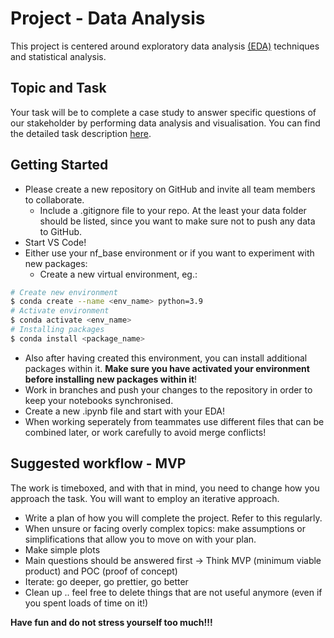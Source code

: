 # Project - Data Analysis

This project is centered around exploratory data
analysis [(EDA)](Terezas_EDA_Checklist.pdf) techniques and statistical analysis.

## Topic and Task

Your task will be to complete a case study to answer specific questions of our stakeholder by performing data analysis and visualisation.
You can find the detailed task description [here](Assignment.md).

## Getting Started

- Please create a new repository on GitHub and invite all team members to collaborate.
  - Include a .gitignore file to your repo. At the least your data folder should be listed, since you want to make sure not to push any data to GitHub.
- Start VS Code!
- Either use your nf_base environment or if you want to experiment with new packages:
  - Create a new virtual environment, eg.:

```BASH
# Create new environment
$ conda create --name <env_name> python=3.9
# Activate environment
$ conda activate <env_name>
# Installing packages
$ conda install <package_name>
```

- Also after having created this environment, you can install additional packages within it. **Make sure you have activated your environment before installing new packages within it**!
- Work in branches and push your changes to the repository in order to keep your notebooks synchronised.
- Create a new .ipynb file and start with your EDA!
- When working seperately from teammates use different files that can be combined later, or work carefully to avoid merge conflicts!

## Suggested workflow - MVP

The work is timeboxed, and with that in mind, you need to change how you approach the task. You will want to employ an iterative approach.

- Write a plan of how you will complete the project. Refer to this regularly.
- When unsure or facing overly complex topics: make assumptions or simplifications that allow you to move on with your plan.
- Make simple plots
- Main questions should be answered first -> Think MVP (minimum viable product) and POC (proof of concept)
- Iterate: go deeper, go prettier, go better
- Clean up .. feel free to delete things that are not useful anymore (even if you spent loads of time on it!)

**Have fun and do not stress yourself too much!!!**
